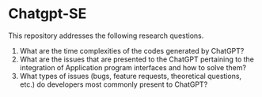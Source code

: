 # Chatgpt-SE
This repository addresses the following research questions.
1. What are the time complexities of the codes generated by ChatGPT?
2. What are the issues that are presented to the ChatGPT pertaining to the integration of
Application program interfaces and how to solve them?
3. What types of issues (bugs, feature requests, theoretical questions, etc.) do developers
most commonly present to ChatGPT?
